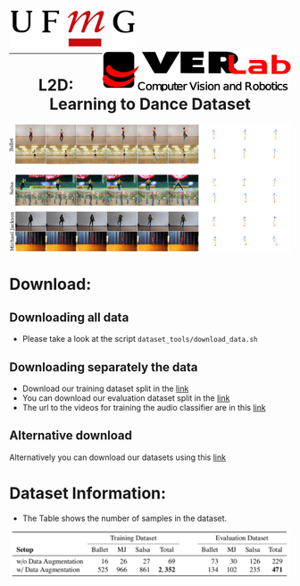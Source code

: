 <link rel="stylesheet" type="./docs/assets/style.css" media="all" href="URL" />

<img align="left" width="auto" height="75" src="./docs/assets/ufmg.png">
<img align="right" width="auto" height="75" src="./docs/assets/verlab.png">
<br/>
<br/>
<br/>
<br/>
<hr>

<h1 align="center"> <b>L2D: Learning to Dance Dataset </b></h1>

<img src="./docs/assets/dataset.png" width=auto>

# Download:

## Downloading all data
* Please take a look at the script ```dataset_tools/download_data.sh```

## Downloading separately the data
* Download our training dataset split in the [link](https://www.verlab.dcc.ufmg.br/l2d/datasets/l2d_train.tar.gz)
* You can download our evaluation dataset split in the [link](https://www.verlab.dcc.ufmg.br/l2d/datasets/l2d_eval.tar.gz)
* The url to the videos for training the audio classifier are in this [link](https://www.verlab.dcc.ufmg.br/l2d/datasets/l2d_audios.zip)

## Alternative download
Alternatively you can download our datasets using this [link](https://drive.google.com/drive/folders/12h6f5Y_Qxq5U40hBUuUCLltrSLONiXin?usp=sharing)

# Dataset Information:

* The Table shows the number of samples in the dataset. 

![number of samples in the dataset](./docs/assets/data_stats.png)

